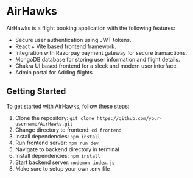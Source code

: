 # AirHawks

AirHawks is a flight booking application with the following features:

- Secure user authentication using JWT tokens.
- React + Vite based frontend framework.
- Integration with Razorpay payment gateway for secure transactions.
- MongoDB database for storing user information and flight details.
- Chakra UI based frontend for a sleek and modern user interface.
- Admin portal for Adding flights

## Getting Started

To get started with AirHawks, follow these steps:

1. Clone the repository:
```git clone https://github.com/your-username/AirHawks.git```
2. Change directory to frontend:
```cd frontend```
3. Install dependencies:
```npm install```
4. Run frontend server:
```npm run dev```
6. Navigate to backend directory in terminal
7. Install dependencies:
```npm install```
8. Start backend server:
```nodemon index.js```
9. Make sure to setup your own .env file

